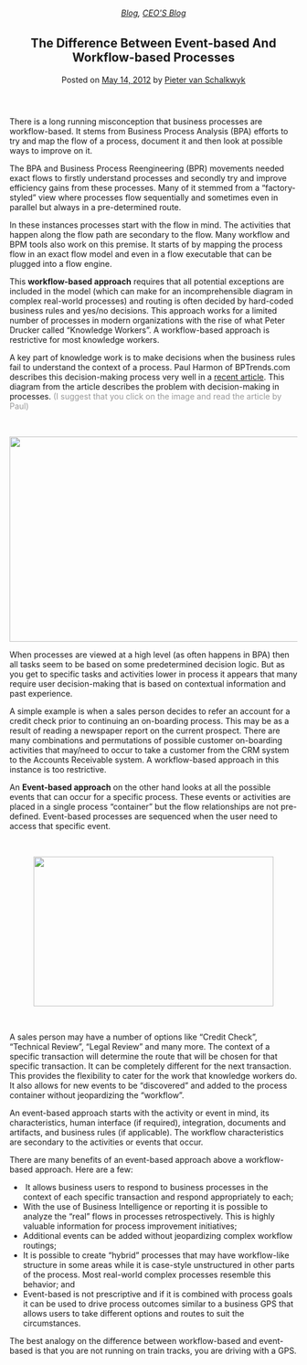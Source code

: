 
<article class="post-882 post type-post status-publish format-standard has-post-thumbnail hentry category-blog category-pieter-blog tag-bpm" id="post-882">
<div class="article-inner">
<header class="entry-header">
<div class="entry-header-text entry-header-text-top text-center">
<h6 class="entry-category is-xsmall"><a href="https://xmpro.com/category/blog/" rel="category tag">Blog</a>, <a href="https://xmpro.com/category/blog/pieter-blog/" rel="category tag">CEO'S Blog</a></h6><h1 class="entry-title">The Difference Between Event-based And Workflow-based Processes</h1><div class="entry-divider is-divider small"></div>
<div class="entry-meta uppercase is-xsmall">
<span class="posted-on">Posted on <a href="https://xmpro.com/the-difference-between-event-based-and-workflow-based-processes/" rel="bookmark"><time class="entry-date published updated" datetime="2012-05-14T07:04:56+00:00">May 14, 2012</time></a></span> <span class="byline">by <span class="meta-author vcard"><a class="url fn n" href="https://xmpro.com/author/pietervs/">Pieter van Schalkwyk</a></span></span> </div>
</div>
</header>
<div class="entry-content single-page">
<p>There is a long running misconception that business processes are workflow-based. It stems from Business Process Analysis (BPA) efforts to try and map the flow of a process, document it and then look at possible ways to improve on it.</p>
<p>The BPA and Business Process Reengineering (BPR) movements needed exact flows to firstly understand processes and secondly try and improve efficiency gains from these processes. Many of it stemmed from a “factory-styled” view where processes flow sequentially and sometimes even in parallel but always in a pre-determined route.</p>
<p>In these instances processes start with the flow in mind. The activities that happen along the flow path are secondary to the flow. Many workflow and BPM tools also work on this premise. It starts of by mapping the process flow in an exact flow model and even in a flow executable that can be plugged into a flow engine.</p>
<p>This <strong>workflow-based approach</strong> requires that all potential exceptions are included in the model (which can make for an incomprehensible diagram in complex real-world processes) and routing is often decided by hard-coded business rules and yes/no decisions. This approach works for a limited number of processes in modern organizations with the rise of what Peter Drucker called “Knowledge Workers”. A workflow-based approach is restrictive for most knowledge workers.</p>
<p>A key part of knowledge work is to make decisions when the business rules fail to understand the context of a process. Paul Harmon of BPTrends.com describes this decision-making process very well in a <a href="http://www.bptrends.com/publicationfiles/advisor20120327.pdf" rel="noopener noreferrer" target="_blank">recent article</a>. This diagram from the article describes the problem with decision-making in processes. <span style="color: #999999;">(I suggest that you click on the image and read the article by Paul)</span></p>
<p> </p>
<p><a href="http://www.bptrends.com/publicationfiles/advisor20120327.pdf" rel="noopener noreferrer" target="_blank"><img height="359" src="https://xmpro.com/wp-content/uploads/2012/05/BPTrendsDecision.png" width="574"/>
</a></p>
<p>When processes are viewed at a high level (as often happens in BPA) then all tasks seem to be based on some predetermined decision logic. But as you get to specific tasks and activities lower in process it appears that many require user decision-making that is based on contextual information and past experience.</p>
<p>A simple example is when a sales person decides to refer an account for a credit check prior to continuing an on-boarding process. This may be as a result of reading a newspaper report on the current prospect. There are many combinations and permutations of possible customer on-boarding activities that may/need to occur to take a customer from the CRM system to the Accounts Receivable system. A workflow-based approach in this instance is too restrictive.</p>
<p>An <strong>Event-based approach</strong> on the other hand looks at all the possible events that can occur for a specific process. These events or activities are placed in a single process “container” but the flow relationships are not pre-defined. Event-based processes are sequenced when the user need to access that specific event.</p>
<p> </p>
<p style="text-align: center;"><a href="https://xmpro.com/xmpro-ibpms/xmdesigner/" title="XMDesigner"><img height="262" src="https://xmpro.com/wp-content/uploads/2012/05/Unstructured_Process.png" width="420"/>
</a></p>
<p> </p>
<p>A sales person may have a number of options like “Credit Check”, “Technical Review”, “Legal Review” and many more. The context of a specific transaction will determine the route that will be chosen for that specific transaction. It can be completely different for the next transaction. This provides the flexibility to cater for the work that knowledge workers do. It also allows for new events to be “discovered” and added to the process container without jeopardizing the “workflow”.</p>
<p>An event-based approach starts with the activity or event in mind, its characteristics, human interface (if required), integration, documents and artifacts, and business rules (if applicable). The workflow characteristics are secondary to the activities or events that occur.</p>
<p>There are many benefits of an event-based approach above a workflow-based approach. Here are a few:</p>
<ul>
<li> It allows business users to respond to business processes in the context of each specific transaction and respond appropriately to each;</li>
<li>With the use of Business Intelligence or reporting it is possible to analyze the “real” flows in processes retrospectively. This is highly valuable information for process improvement initiatives;</li>
<li>Additional events can be added without jeopardizing complex workflow routings;</li>
<li>It is possible to create “hybrid” processes that may have workflow-like structure in some areas while it is case-style unstructured in other parts of the process. Most real-world complex processes resemble this behavior; and</li>
<li>Event-based is not prescriptive and if it is combined with process goals it can be used to drive process outcomes similar to a business GPS that allows users to take different options and routes to suit the circumstances.</li>
</ul>
<p>The best analogy on the difference between workflow-based and event-based is that you are not running on train tracks, you are driving with a GPS. </p>
<div class="blog-share text-center"><div class="is-divider medium"></div><div class="social-icons share-icons share-row relative"><a aria-label="Share on WhatsApp" class="icon button circle is-outline tooltip whatsapp show-for-medium" data-action="share/whatsapp/share" href="whatsapp://send?text=The%20Difference%20Between%20Event-based%20And%20Workflow-based%20Processes - https://xmpro.com/the-difference-between-event-based-and-workflow-based-processes/" title="Share on WhatsApp"><i class="icon-whatsapp"></i></a><a aria-label="Share on Facebook" class="icon button circle is-outline tooltip facebook" data-label="Facebook" href="https://www.facebook.com/sharer.php?u=https://xmpro.com/the-difference-between-event-based-and-workflow-based-processes/" onclick="window.open(this.href,this.title,'width=500,height=500,top=300px,left=300px'); return false;" rel="noopener nofollow" target="_blank" title="Share on Facebook"><i class="icon-facebook"></i></a><a aria-label="Share on Twitter" class="icon button circle is-outline tooltip twitter" href="https://twitter.com/share?url=https://xmpro.com/the-difference-between-event-based-and-workflow-based-processes/" onclick="window.open(this.href,this.title,'width=500,height=500,top=300px,left=300px'); return false;" rel="noopener nofollow" target="_blank" title="Share on Twitter"><i class="icon-twitter"></i></a><a aria-label="Email to a Friend" class="icon button circle is-outline tooltip email" href="/cdn-cgi/l/email-protection#39064a4c5b535c5a4d046d515c1c0b097d505f5f5c4b5c575a5c1c0b097b5c4d4e5c5c571c0b097c4f5c574d145b584a5c5d1c0b0978575d1c0b096e564b525f55564e145b584a5c5d1c0b09694b565a5c4a4a5c4a1f5b565d40047a515c5a521c0b094d51504a1c0b09564c4d1c0a781c0b09514d4d494a1c0a781c0b7f1c0b7f4154494b56175a56541c0b7f4d515c145d505f5f5c4b5c575a5c145b5c4d4e5c5c57145c4f5c574d145b584a5c5d1458575d144e564b525f55564e145b584a5c5d14494b565a5c4a4a5c4a1c0b7f" rel="nofollow" title="Email to a Friend"><i class="icon-envelop"></i></a><a aria-label="Pin on Pinterest" class="icon button circle is-outline tooltip pinterest" href="https://pinterest.com/pin/create/button?url=https://xmpro.com/the-difference-between-event-based-and-workflow-based-processes/&amp;media=https://xmpro.com/wp-content/uploads/2012/05/Unstructured_Process.png&amp;description=The%20Difference%20Between%20Event-based%20And%20Workflow-based%20Processes" onclick="window.open(this.href,this.title,'width=500,height=500,top=300px,left=300px'); return false;" rel="noopener nofollow" target="_blank" title="Pin on Pinterest"><i class="icon-pinterest"></i></a><a aria-label="Share on LinkedIn" class="icon button circle is-outline tooltip linkedin" href="https://www.linkedin.com/shareArticle?mini=true&amp;url=https://xmpro.com/the-difference-between-event-based-and-workflow-based-processes/&amp;title=The%20Difference%20Between%20Event-based%20And%20Workflow-based%20Processes" onclick="window.open(this.href,this.title,'width=500,height=500,top=300px,left=300px'); return false;" rel="noopener nofollow" target="_blank" title="Share on LinkedIn"><i class="icon-linkedin"></i></a></div></div></div>
<nav class="navigation-post" id="nav-below" role="navigation">
<div class="flex-row next-prev-nav bt bb">
<div class="flex-col flex-grow nav-prev text-left">

</div>

</div>
</nav>
</div>
</article>
<div class="comments-area" id="comments">
</div>
